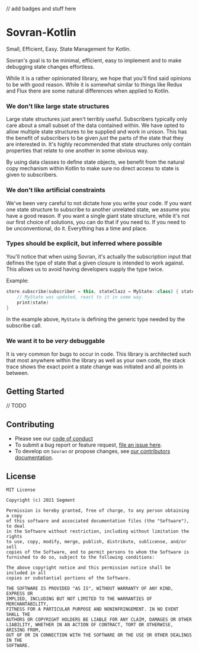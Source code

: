 // add badges and stuff here

# Sovran-Kotlin
Small, Efficient, Easy. State Management for Kotlin.

Sovran's goal is to be minimal, efficient, easy to implement and to make debugging state changes effortless.

While it is a rather opinionated library, we hope that you'll find said opinions to be with good reason.  While it 
is somewhat similar to things like Redux and Flux there are some natural differences when applied to Kotlin.

### We don't like large state structures

Large state structures just aren't terribly useful.  Subscribers typically only care about a small subset of the 
data contained within.  We have opted to allow multiple state structures to be supplied and work in unison.
This has the benefit of subscribers to be given *just* the parts of the state that they are interested in.  It's highly
recommended that state structures only contain properties that relate to one another in some obvious way.

By using data classes to define state objects, we benefit from the natural copy mechanism within Kotlin to make sure
no direct access to state is given to subscribers.

### We don't like artificial constraints

We've been very careful to not dictate how you write your code.  If you want one state structure to subscribe to
another unrelated state, we assume you have a good reason.   If you want a single giant state structure, while it's
not our first choice of solutions, you can do that if you need to.  If you need to be unconventional, do it.  Everything
has a time and place.

### Types should be explicit, but inferred where possible

You'll notice that when using Sovran, it's actually the subscription input that defines the type of state that a given 
closure is intended to work against.  This allows us to avoid having developers supply the type twice.

Example:
```kotlin
store.subscribe(subscriber = this, stateClazz = MyState::class) { state ->
    // MyState was updated, react to it in some way.
    print(state)
}
```
In the example above, `MyState` is defining the generic type needed by the subscribe call.

### We want it to be *very* debuggable

It is very common for bugs to occur in code.  This library is architected such that most anywhere within the 
library as well as your own code, the stack trace shows the exact point a state change was initiated and all
points in between.  

## Getting Started

// TODO

## Contributing


- Please see our [code of conduct](CODE_OF_CONDUCT.md)
- To submit a bug report or feature request, [file an issue here](issues).
- To develop on `Sovran` or propose changes, see [our contributors documentation](.github/CONTRIBUTING.md).

## License
```
MIT License

Copyright (c) 2021 Segment

Permission is hereby granted, free of charge, to any person obtaining a copy
of this software and associated documentation files (the "Software"), to deal
in the Software without restriction, including without limitation the rights
to use, copy, modify, merge, publish, distribute, sublicense, and/or sell
copies of the Software, and to permit persons to whom the Software is
furnished to do so, subject to the following conditions:

The above copyright notice and this permission notice shall be included in all
copies or substantial portions of the Software.

THE SOFTWARE IS PROVIDED "AS IS", WITHOUT WARRANTY OF ANY KIND, EXPRESS OR
IMPLIED, INCLUDING BUT NOT LIMITED TO THE WARRANTIES OF MERCHANTABILITY,
FITNESS FOR A PARTICULAR PURPOSE AND NONINFRINGEMENT. IN NO EVENT SHALL THE
AUTHORS OR COPYRIGHT HOLDERS BE LIABLE FOR ANY CLAIM, DAMAGES OR OTHER
LIABILITY, WHETHER IN AN ACTION OF CONTRACT, TORT OR OTHERWISE, ARISING FROM,
OUT OF OR IN CONNECTION WITH THE SOFTWARE OR THE USE OR OTHER DEALINGS IN THE
SOFTWARE.
```

